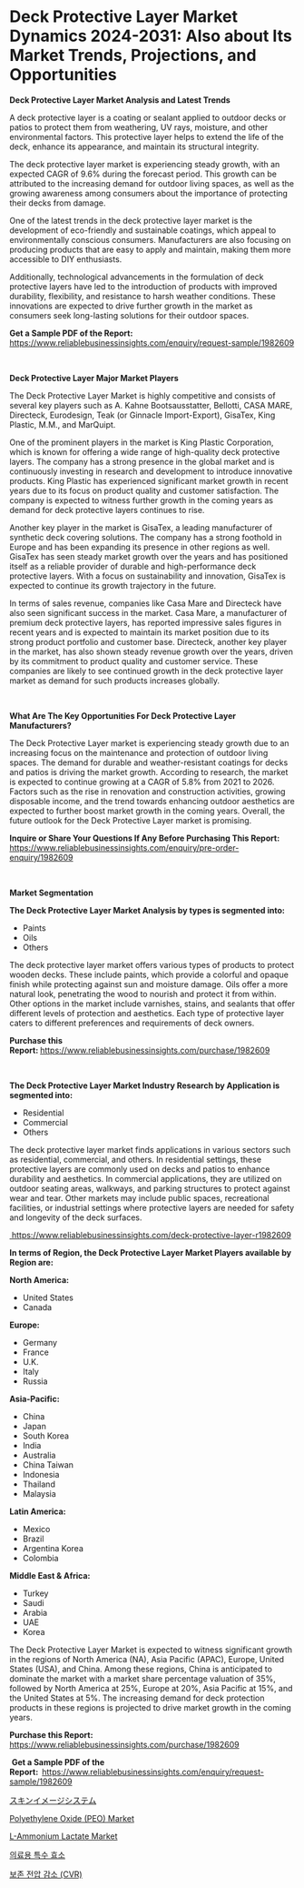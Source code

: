 <p><h1>Deck Protective Layer Market Dynamics 2024-2031: Also about Its Market Trends, Projections, and Opportunities</h1></p><p><strong>Deck Protective Layer Market Analysis and Latest Trends</strong></p>
<p><p>A deck protective layer is a coating or sealant applied to outdoor decks or patios to protect them from weathering, UV rays, moisture, and other environmental factors. This protective layer helps to extend the life of the deck, enhance its appearance, and maintain its structural integrity.</p><p>The deck protective layer market is experiencing steady growth, with an expected CAGR of 9.6% during the forecast period. This growth can be attributed to the increasing demand for outdoor living spaces, as well as the growing awareness among consumers about the importance of protecting their decks from damage.</p><p>One of the latest trends in the deck protective layer market is the development of eco-friendly and sustainable coatings, which appeal to environmentally conscious consumers. Manufacturers are also focusing on producing products that are easy to apply and maintain, making them more accessible to DIY enthusiasts.</p><p>Additionally, technological advancements in the formulation of deck protective layers have led to the introduction of products with improved durability, flexibility, and resistance to harsh weather conditions. These innovations are expected to drive further growth in the market as consumers seek long-lasting solutions for their outdoor spaces.</p></p>
<p><strong>Get a Sample PDF of the Report:&nbsp;</strong> <a href="https://www.reliablebusinessinsights.com/enquiry/request-sample/1982609">https://www.reliablebusinessinsights.com/enquiry/request-sample/1982609</a></p>
<p>&nbsp;</p>
<p><strong>Deck Protective Layer Major Market Players</strong></p>
<p><p>The Deck Protective Layer Market is highly competitive and consists of several key players such as A. Kahne Bootsausstatter, Bellotti, CASA MARE, Directeck, Eurodesign, Teak (or Ginnacle Import-Export), GisaTex, King Plastic, M.M., and MarQuipt.</p><p>One of the prominent players in the market is King Plastic Corporation, which is known for offering a wide range of high-quality deck protective layers. The company has a strong presence in the global market and is continuously investing in research and development to introduce innovative products. King Plastic has experienced significant market growth in recent years due to its focus on product quality and customer satisfaction. The company is expected to witness further growth in the coming years as demand for deck protective layers continues to rise.</p><p>Another key player in the market is GisaTex, a leading manufacturer of synthetic deck covering solutions. The company has a strong foothold in Europe and has been expanding its presence in other regions as well. GisaTex has seen steady market growth over the years and has positioned itself as a reliable provider of durable and high-performance deck protective layers. With a focus on sustainability and innovation, GisaTex is expected to continue its growth trajectory in the future.</p><p>In terms of sales revenue, companies like Casa Mare and Directeck have also seen significant success in the market. Casa Mare, a manufacturer of premium deck protective layers, has reported impressive sales figures in recent years and is expected to maintain its market position due to its strong product portfolio and customer base. Directeck, another key player in the market, has also shown steady revenue growth over the years, driven by its commitment to product quality and customer service. These companies are likely to see continued growth in the deck protective layer market as demand for such products increases globally.</p></p>
<p>&nbsp;</p>
<p><strong>What Are The Key Opportunities For Deck Protective Layer Manufacturers?</strong></p>
<p><p>The Deck Protective Layer market is experiencing steady growth due to an increasing focus on the maintenance and protection of outdoor living spaces. The demand for durable and weather-resistant coatings for decks and patios is driving the market growth. According to research, the market is expected to continue growing at a CAGR of 5.8% from 2021 to 2026. Factors such as the rise in renovation and construction activities, growing disposable income, and the trend towards enhancing outdoor aesthetics are expected to further boost market growth in the coming years. Overall, the future outlook for the Deck Protective Layer market is promising.</p></p>
<p><strong>Inquire or Share Your Questions If Any Before Purchasing This Report:</strong> <a href="https://www.reliablebusinessinsights.com/enquiry/pre-order-enquiry/1982609">https://www.reliablebusinessinsights.com/enquiry/pre-order-enquiry/1982609</a></p>
<p>&nbsp;</p>
<p><strong>Market Segmentation</strong></p>
<p><strong>The Deck Protective Layer Market Analysis by types is segmented into:</strong></p>
<p><ul><li>Paints</li><li>Oils</li><li>Others</li></ul></p>
<p><p>The deck protective layer market offers various types of products to protect wooden decks. These include paints, which provide a colorful and opaque finish while protecting against sun and moisture damage. Oils offer a more natural look, penetrating the wood to nourish and protect it from within. Other options in the market include varnishes, stains, and sealants that offer different levels of protection and aesthetics. Each type of protective layer caters to different preferences and requirements of deck owners.</p></p>
<p><strong>Purchase this Report:&nbsp;</strong><a href="https://www.reliablebusinessinsights.com/purchase/1982609">https://www.reliablebusinessinsights.com/purchase/1982609</a></p>
<p>&nbsp;</p>
<p><strong>The Deck Protective Layer Market Industry Research by Application is segmented into:</strong></p>
<p><ul><li>Residential</li><li>Commercial</li><li>Others</li></ul></p>
<p><p>The deck protective layer market finds applications in various sectors such as residential, commercial, and others. In residential settings, these protective layers are commonly used on decks and patios to enhance durability and aesthetics. In commercial applications, they are utilized on outdoor seating areas, walkways, and parking structures to protect against wear and tear. Other markets may include public spaces, recreational facilities, or industrial settings where protective layers are needed for safety and longevity of the deck surfaces.</p></p>
<p><a href="https://www.reliablebusinessinsights.com/deck-protective-layer-r1982609">&nbsp;https://www.reliablebusinessinsights.com/deck-protective-layer-r1982609</a></p>
<p><strong>In terms of Region, the Deck Protective Layer Market Players available by Region are:</strong></p>
<p>
    <p> <strong> North America: </strong>
        <ul>
            <li>United States</li>
            <li>Canada</li>
        </ul>
        </p> 
    <p> <strong> Europe: </strong>
        <ul>
            <li>Germany</li>
            <li>France</li>
            <li>U.K.</li>
            <li>Italy</li>
            <li>Russia</li>
        </ul>
        </p> 
    <p> <strong> Asia-Pacific: </strong>
        <ul>
            <li>China</li>
            <li>Japan</li>
            <li>South Korea</li>
            <li>India</li>
            <li>Australia</li>
            <li>China Taiwan</li>
            <li>Indonesia</li>
            <li>Thailand</li>
            <li>Malaysia</li>
        </ul>
        </p> 
    <p> <strong> Latin America: </strong>
        <ul>
            <li>Mexico</li>
            <li>Brazil</li>
            <li>Argentina Korea</li>
            <li>Colombia</li>
        </ul>
        </p> 
    <p> <strong> Middle East & Africa: </strong>
        <ul>
            <li>Turkey</li>
            <li>Saudi</li>
            <li>Arabia</li>
            <li>UAE</li>
            <li>Korea</li>
        </ul>
    </p>
    </p>
<p><p>The Deck Protective Layer Market is expected to witness significant growth in the regions of North America (NA), Asia Pacific (APAC), Europe, United States (USA), and China. Among these regions, China is anticipated to dominate the market with a market share percentage valuation of 35%, followed by North America at 25%, Europe at 20%, Asia Pacific at 15%, and the United States at 5%. The increasing demand for deck protection products in these regions is projected to drive market growth in the coming years.</p></p>
<p><strong>Purchase this Report: </strong><a href="https://www.reliablebusinessinsights.com/purchase/1982609">https://www.reliablebusinessinsights.com/purchase/1982609</a></p>
<p>&nbsp;<strong>Get a Sample PDF of the Report:&nbsp;&nbsp;</strong><a href="https://www.reliablebusinessinsights.com/enquiry/request-sample/1982609">https://www.reliablebusinessinsights.com/enquiry/request-sample/1982609</a></p>
<p><strong></strong></p>
<p><p><a href="https://github.com/ChloeConn27/Market-Research-Report-List-1/blob/main/6142546139331.md">スキンイメージシステム</a></p><p><a href="https://github.com/kumertitash/Market-Research-Report-List-1/blob/main/polyethylene-oxide-peo-market.md">Polyethylene Oxide (PEO) Market</a></p><p><a href="https://github.com/amapolalg/Market-Research-Report-List-1/blob/main/l-ammonium-lactate-market.md">L-Ammonium Lactate Market</a></p><p><a href="https://github.com/bossladyaries0/Market-Research-Report-List-1/blob/main/8621949145649.md">의료용 특수 효소</a></p><p><a href="https://github.com/puputanisa684/Market-Research-Report-List-1/blob/main/6054712145648.md">보존 전압 감소 (CVR)</a></p></p>